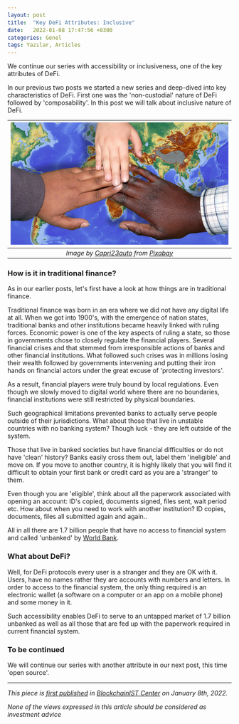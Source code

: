 ```yaml
---
layout: post
title:  "Key DeFi Attributes: Inclusive"
date:   2022-01-08 17:47:56 +0300
categories: Genel
tags: Yazılar, Articles
---
```


We continue our series with accessibility or inclusiveness, one of the key attributes of DeFi. 

In our previous two posts we started a new series and deep-dived into key characteristics of DeFi. First one was the 'non-custodial' nature of DeFi followed by 'composability'. In this post we will talk about inclusive nature of DeFi. 

| ![inclusiveness](/assets/migration-gd7aee7cd0_800.jpg)|
|:--:| 
| *Image by [Capri23auto](https://pixabay.com/users/capri23auto-1767157/) from [Pixabay](https://pixabay.com/)*|

### How is it in traditional finance?
As in our earlier posts, let's first have a look at how things are in traditional finance. 

Traditional finance was born in an era where we did not have any digital life at all. When we got into 1900's, with the emergence of nation states, traditional banks and other institutions became heavily linked with ruling forces. Economic power is one of the key aspects of ruling a state, so those in governments chose to closely regulate the financial players. Several financial crises and that stemmed from irresponsible actions of banks and other financial institutions. What followed such crises was in millions losing their wealth followed by governments intervening and putting their iron hands on financial actors under the great excuse of 'protecting investors'. 

As a result, financial players were truly bound by local regulations. Even though we slowly moved to digital world where there are no boundaries, financial institutions were still restricted by physical boundaries. 

Such geographical limitations prevented banks to actually serve people outside of their jurisdictions. What about those that live in unstable countries with no banking system? Though luck - they are left outside of the system. 

Those that live in banked societies but have financial difficulties or do not have 'clean' history? Banks easily cross them out, label them 'ineligible' and move on. If you move to another country, it is highly likely that you will find it difficult to obtain your first bank or credit card as you are a 'stranger' to them. 

Even though you are 'eligible', think about all the paperwork associated with opening an account: ID's copied, documents signed, files sent, wait period etc. How about when you need to work with another institution? ID copies, documents, files all submitted again and again.. 

All in all there are 1.7 billion people that have no access to financial system and called 'unbanked' by [World Bank](https://globalfindex.worldbank.org/). 

### What about DeFi?
Well, for DeFi protocols every user is a stranger and they are OK with it. Users, have no names rather they are accounts with numbers and letters. In order to access to the financial system, the only thing required is an electronic wallet (a software on a computer or an app on a mobile phone) and some money in it. 

Such accessibility enables DeFi to serve to an untapped market of 1.7 billion unbanked as well as all those that are fed up with the paperwork required in current financial system. 

### To be continued
We will continue our series with another attribute in our next post, this time 'open source'.

---
*This piece is [first published]() in [BlockchainIST Center](https://medium.com/blockchainist-center) on January 8th, 2022.*

*None of the views expressed in this article should be considered as investment advice*

